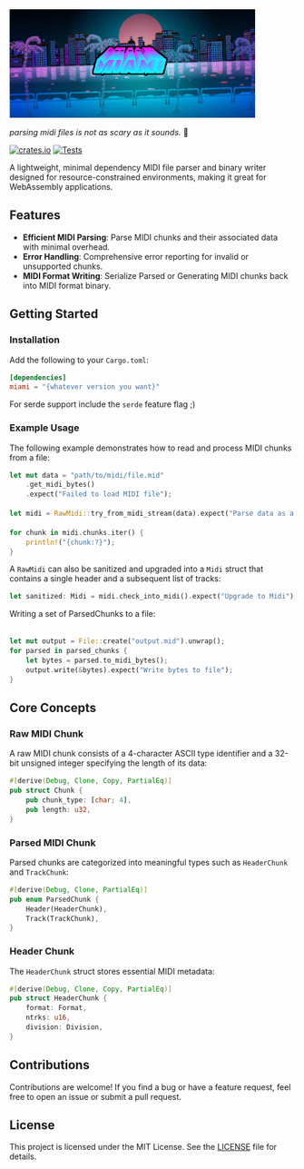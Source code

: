 <img alt="Banner" src="./banner.png" />

*parsing midi files is not as scary as it sounds.* 🐔

[![crates.io](https://img.shields.io/crates/v/miami.svg)](https://crates.io/crates/miami)
[![Tests](https://github.com/BradenEverson/miami/actions/workflows/rust.yml/badge.svg)](https://github.com/BradenEverson/miami/actions/workflows/rust.yml)

A lightweight, minimal dependency MIDI file parser and binary writer designed for resource-constrained environments, making it great for WebAssembly applications.

## Features

- **Efficient MIDI Parsing**: Parse MIDI chunks and their associated data with minimal overhead.
- **Error Handling**: Comprehensive error reporting for invalid or unsupported chunks.
- **MIDI Format Writing**: Serialize Parsed or Generating MIDI chunks back into MIDI format binary.

## Getting Started

### Installation

Add the following to your `Cargo.toml`:

```toml
[dependencies]
miami = "{whatever version you want}"
```

For serde support include the `serde` feature flag ;)

### Example Usage

The following example demonstrates how to read and process MIDI chunks from a file:

```rust
let mut data = "path/to/midi/file.mid"
    .get_midi_bytes()
    .expect("Failed to load MIDI file");

let midi = RawMidi::try_from_midi_stream(data).expect("Parse data as a MIDI stream");

for chunk in midi.chunks.iter() {
    println!("{chunk:?}");
}
```

A `RawMidi` can also be sanitized and upgraded into a `Midi` struct that contains a single header and a subsequent list of tracks:

```rust
let sanitized: Midi = midi.check_into_midi().expect("Upgrade to Midi");
```

Writing a set of ParsedChunks to a file:

```rust

let mut output = File::create("output.mid").unwrap();
for parsed in parsed_chunks {
    let bytes = parsed.to_midi_bytes();
    output.write(&bytes).expect("Write bytes to file");
}

```

## Core Concepts

### Raw MIDI Chunk

A raw MIDI chunk consists of a 4-character ASCII type identifier and a 32-bit unsigned integer specifying the length of its data:

```rust
#[derive(Debug, Clone, Copy, PartialEq)]
pub struct Chunk {
    pub chunk_type: [char; 4],
    pub length: u32,
}
```

### Parsed MIDI Chunk

Parsed chunks are categorized into meaningful types such as `HeaderChunk` and `TrackChunk`:

```rust
#[derive(Debug, Clone, PartialEq)]
pub enum ParsedChunk {
    Header(HeaderChunk),
    Track(TrackChunk),
}
```

### Header Chunk

The `HeaderChunk` struct stores essential MIDI metadata:

```rust
#[derive(Debug, Clone, Copy, PartialEq)]
pub struct HeaderChunk {
    format: Format,
    ntrks: u16,
    division: Division,
}
```
## Contributions

Contributions are welcome! If you find a bug or have a feature request, feel free to open an issue or submit a pull request.

## License

This project is licensed under the MIT License. See the [LICENSE](LICENSE) file for details.
